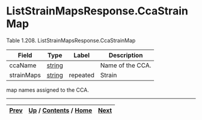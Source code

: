 
# ListStrainMapsResponse.CcaStrainMap

Table 1.208. ListStrainMapsResponse.CcaStrainMap

Field| Type| Label| Description  
---|---|---|---  
ccaName| [string](ch01s11.md "gRPC Scalar Value Types")|  | Name of the CCA.   
strainMaps| [string](ch01s11.md "gRPC Scalar Value Types")| repeated| Strain
map names assigned to the CCA.  
  
  

* * *

[Prev](ch01s09s11s02.md) | [Up](ch01s09s11.md) / [Contents](index.md) / [Home](../../index.htm)|  [Next](ch01s09s11s04.md)  
---|---|---

